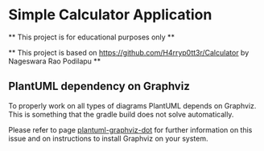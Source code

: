 # Simple Calculator Application

** This project is for educational purposes only **

** This project is based on https://github.com/H4rryp0tt3r/Calculator by Nageswara Rao Podilapu **

## PlantUML dependency on Graphviz

To properly work on all types of diagrams PlantUML depends on Graphviz. This is something that the gradle build does not solve automatically.

Please refer to page [plantuml-graphviz-dot](http://plantuml.com/graphviz-dot) for further information on this issue and on instructions to install Graphviz on your system.
